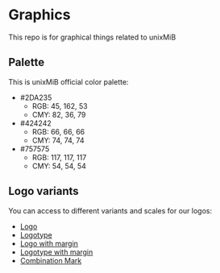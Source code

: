 # Graphics

This repo is for graphical things related to unixMiB

## Palette

This is unixMiB official color palette:

- #2DA235
  - RGB: 45, 162, 53
  - CMY: 82, 36, 79
- #424242
  - RGB: 66, 66, 66
  - CMY: 74, 74, 74
- #757575
  - RGB: 117, 117, 117
  - CMY: 54, 54, 54

## Logo variants

You can access to different variants and scales for our logos:

- [Logo](Logo)
- [Logotype](Logotype)
- [Logo with margin](Logo%20Margin)
- [Logotype with margin](Logotype%20Margin)
- [Combination Mark](Combination%20Mark)